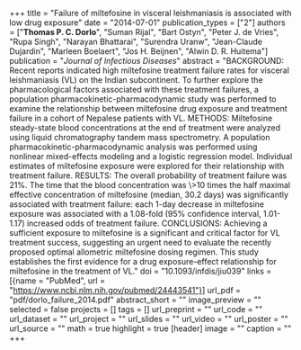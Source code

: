 +++
title = "Failure of miltefosine in visceral leishmaniasis is associated with low drug exposure"
date = "2014-07-01"
publication_types = ["2"]
authors = ["**Thomas P. C. Dorlo**", "Suman Rijal", "Bart Ostyn", "Peter J. de Vries", "Rupa Singh", "Narayan Bhattarai", "Surendra Uranw", "Jean-Claude Dujardin", "Marleen Boelaert", "Jos H. Beijnen", "Alwin D. R. Huitema"]
publication = "_Journal of Infectious Diseases_"
abstract = "BACKGROUND: Recent reports indicated high miltefosine treatment failure rates for visceral leishmaniasis (VL) on the Indian subcontinent. To further explore the pharmacological factors associated with these treatment failures, a population pharmacokinetic-pharmacodynamic study was performed to examine the relationship between miltefosine drug exposure and treatment failure in a cohort of Nepalese patients with VL. METHODS: Miltefosine steady-state blood concentrations at the end of treatment were analyzed using liquid chromatography tandem mass spectrometry. A population pharmacokinetic-pharmacodynamic analysis was performed using nonlinear mixed-effects modeling and a logistic regression model. Individual estimates of miltefosine exposure were explored for their relationship with treatment failure. RESULTS: The overall probability of treatment failure was 21%. The time that the blood concentration was \\>10 times the half maximal effective concentration of miltefosine (median, 30.2 days) was significantly associated with treatment failure: each 1-day decrease in miltefosine exposure was associated with a 1.08-fold (95% confidence interval, 1.01-1.17) increased odds of treatment failure. CONCLUSIONS: Achieving a sufficient exposure to miltefosine is a significant and critical factor for VL treatment success, suggesting an urgent need to evaluate the recently proposed optimal allometric miltefosine dosing regimen. This study establishes the first evidence for a drug exposure-effect relationship for miltefosine in the treatment of VL."
doi = "10.1093/infdis/jiu039"
links = [{name = "PubMed", url = "https://www.ncbi.nlm.nih.gov/pubmed/24443541"}]
url_pdf = "pdf/dorlo_failure_2014.pdf"
abstract_short = ""
image_preview = ""
selected = false
projects = []
tags = []
url_preprint = ""
url_code = ""
url_dataset = ""
url_project = ""
url_slides = ""
url_video = ""
url_poster = ""
url_source = ""
math = true
highlight = true
[header]
image = ""
caption = ""
+++
